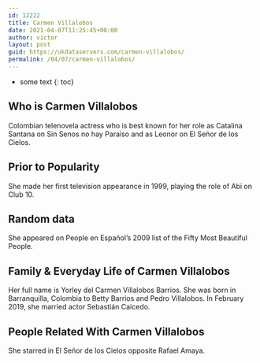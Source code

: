 ```yaml
---
id: 12222
title: Carmen Villalobos
date: 2021-04-07T11:25:45+00:00
author: victor
layout: post
guid: https://ukdataservers.com/carmen-villalobos/
permalink: /04/07/carmen-villalobos/
---
```


* some text
{: toc}


## Who is Carmen Villalobos



Colombian telenovela actress who is best known for her role as Catalina Santana on Sin Senos no hay Paraíso and as Leonor on El Señor de los Cielos.

                
                
                
## Prior to Popularity



She made her first television appearance in 1999, playing the role of Abi on Club 10.

                
                
                
## Random data



She appeared on People en Español&#8217;s 2009 list of the Fifty Most Beautiful People.

                
                
                
## Family & Everyday Life of Carmen Villalobos



Her full name is Yorley del Carmen Villalobos Barrios. She was born in Barranquilla, Colombia to Betty Barrios and Pedro Villalobos. In February 2019, she married actor Sebastián Caicedo. 

                
                
                
## People Related With Carmen Villalobos



She starred in El Señor de los Cielos opposite Rafael Amaya. 

                
              
            
          
          
          